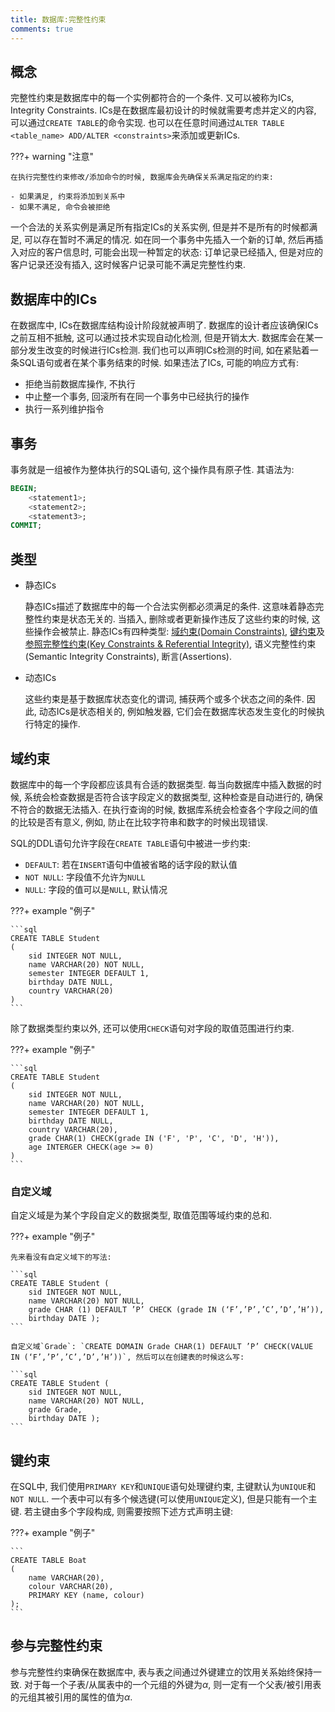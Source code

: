 ```yaml
---
title: 数据库:完整性约束
comments: true
---
```


## 概念

完整性约束是数据库中的每一个实例都符合的一个条件. 又可以被称为ICs, Integrity Constraints. ICs是在数据库最初设计的时候就需要考虑并定义的内容, 可以通过`CREATE TABLE`的命令实现. 也可以在任意时间通过`ALTER TABLE <table_name> ADD/ALTER <constraints>`来添加或更新ICs. 

???+ warning "注意"

    在执行完整性约束修改/添加命令的时候, 数据库会先确保关系满足指定的约束:
    
    - 如果满足, 约束将添加到关系中
    - 如果不满足, 命令会被拒绝

一个合法的关系实例是满足所有指定ICs的关系实例, 但是并不是所有的时候都满足, 可以存在暂时不满足的情况. 如在同一个事务中先插入一个新的订单, 然后再插入对应的客户信息时, 可能会出现一种暂定的状态: 订单记录已经插入, 但是对应的客户记录还没有插入, 这时候客户记录可能不满足完整性约束.

## 数据库中的ICs

在数据库中, ICs在数据库结构设计阶段就被声明了. 数据库的设计者应该确保ICs之前互相不抵触, 这可以通过技术实现自动化检测, 但是开销太大. 数据库会在某一部分发生改变的时候进行ICs检测. 我们也可以声明ICs检测的时间, 如在紧贴着一条SQL语句或者在某个事务结束的时候. 如果违法了ICs, 可能的响应方式有:

- 拒绝当前数据库操作, 不执行
- 中止整一个事务, 回滚所有在同一个事务中已经执行的操作 
- 执行一系列维护指令

## 事务

事务就是一组被作为整体执行的SQL语句, 这个操作具有原子性. 其语法为:

```sql
BEGIN;
    <statement1>;
    <statement2>;
    <statement3>;
COMMIT;
```

## 类型

- 静态ICs

    静态ICs描述了数据库中的每一个合法实例都必须满足的条件. 这意味着静态完整性约束是状态无关的. 当插入, 删除或者更新操作违反了这些约束的时候, 这些操作会被禁止. 静态ICs有四种类型: [域约束(Domain Constraints)](#域约束), [键约束](#键约束)及[参照完整性约束(Key Constraints & Referential Integrity)](#参与完整性约束), 语义完整性约束(Semantic Integrity Constraints), 断言(Assertions).

- 动态ICs

    这些约束是基于数据库状态变化的谓词, 捕获两个或多个状态之间的条件. 因此, 动态ICs是状态相关的, 例如触发器, 它们会在数据库状态发生变化的时候执行特定的操作.

## 域约束

数据库中的每一个字段都应该具有合适的数据类型. 每当向数据库中插入数据的时候, 系统会检查数据是否符合该字段定义的数据类型, 这种检查是自动进行的, 确保不符合的数据无法插入. 在执行查询的时候, 数据库系统会检查各个字段之间的值的比较是否有意义, 例如, 防止在比较字符串和数字的时候出现错误. 

SQL的DDL语句允许字段在`CREATE TABLE`语句中被进一步约束: 

- `DEFAULT`: 若在`INSERT`语句中值被省略的话字段的默认值
- `NOT NULL`: 字段值不允许为`NULL`
- `NULL`: 字段的值可以是`NULL`, 默认情况

???+ example "例子"

    ```sql
    CREATE TABLE Student
    (
        sid INTEGER NOT NULL,
        name VARCHAR(20) NOT NULL,
        semester INTEGER DEFAULT 1,
        birthday DATE NULL,
        country VARCHAR(20)
    )
    ```

除了数据类型约束以外, 还可以使用`CHECK`语句对字段的取值范围进行约束. 

???+ example "例子"

    ```sql
    CREATE TABLE Student
    (
        sid INTEGER NOT NULL,
        name VARCHAR(20) NOT NULL,
        semester INTEGER DEFAULT 1,
        birthday DATE NULL,
        country VARCHAR(20),
        grade CHAR(1) CHECK(grade IN ('F', 'P', 'C', 'D', 'H')),
        age INTERGER CHECK(age >= 0)
    )
    ```

### 自定义域

自定义域是为某个字段自定义的数据类型, 取值范围等域约束的总和. 

???+ example "例子"

    先来看没有自定义域下的写法:

    ```sql
    CREATE TABLE Student (
        sid INTEGER NOT NULL,
        name VARCHAR(20) NOT NULL,
        grade CHAR (1) DEFAULT ’P’ CHECK (grade IN (‘F’,’P’,’C’,’D’,’H’)),
        birthday DATE );
    ```

    自定义域`Grade`: `CREATE DOMAIN Grade CHAR(1) DEFAULT ’P’ CHECK(VALUE IN (‘F’,’P’,’C’,’D’,’H’))`, 然后可以在创建表的时候这么写:

    ```sql
    CREATE TABLE Student (
        sid INTEGER NOT NULL,
        name VARCHAR(20) NOT NULL,
        grade Grade,
        birthday DATE );
    ```

## 键约束

在SQL中, 我们使用`PRIMARY KEY`和`UNIQUE`语句处理键约束, 主键默认为`UNIQUE`和`NOT NULL`. 一个表中可以有多个候选键(可以使用`UNIQUE`定义), 但是只能有一个主键. 若主键由多个字段构成, 则需要按照下述方式声明主键:

???+ example "例子"

    ```
    CREATE TABLE Boat
    (
        name VARCHAR(20),
        colour VARCHAR(20),
        PRIMARY KEY (name, colour)
    );
    ```

## 参与完整性约束

参与完整性约束确保在数据库中, 表与表之间通过外键建立的饮用关系始终保持一致. 对于每一个子表/从属表中的一个元组的外键为$\alpha$, 则一定有一个父表/被引用表的元组其被引用的属性的值为$\alpha$.